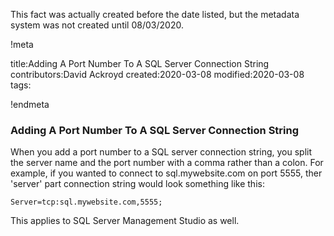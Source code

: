 This fact was actually created before the date listed, but the metadata system was not created until 08/03/2020.

!meta

title:Adding A Port Number To A SQL Server Connection String
contributors:David Ackroyd
created:2020-03-08
modified:2020-03-08
tags:

!endmeta


### Adding A Port Number To A SQL Server Connection String

When you add a port number to a SQL server connection string, you split the server name and the port number with a comma rather than a colon. For example, if you wanted to connect to sql.mywebsite.com on port 5555, ther 'server' part connection string would look something like this:

    Server=tcp:sql.mywebsite.com,5555;

This applies to SQL Server Management Studio as well.
